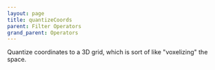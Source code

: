 ```yaml
---
layout: page
title: quantizeCoords
parent: Filter Operators
grand_parent: Operators
---
```


Quantize coordinates to a 3D grid, which is sort of like "voxelizing" the space.
